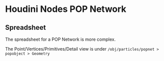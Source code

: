 # Houdini Nodes POP Network

## Spreadsheet

The spreadsheet for a POP Network is more complex.

The Point/Vertices/Primitives/Detail view is under `/obj/particles/popnet > popobject > Geometry`
